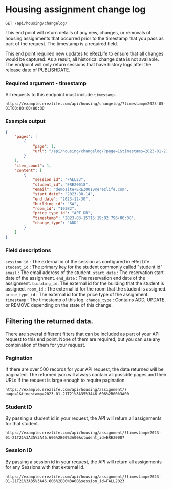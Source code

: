# Housing assignment change log

`GET /api/housing/changelog/`

This end point will return details of any new, changes, or removals of housing
assignments that occurred prior to the timestamp that you pass as part of the
request. The timestamp is a required field. 

This end point required new updates to eRezLife to ensure that all changes
would be captured. As a result, all historical change data is not available.
The endpoint will only return sessions that have history logs after the release
date of PUBLISHDATE.

### Required argument - timestamp

All requests to this endpoint must include `timestamp`.

`https://example.erezlife.com/api/housing/changelog/?timestamp=2023-05-01T00:00:00+00:00`

### Example output

```json
{
    "pages": [
        {
            "page": 1,
            "url": "/api/housing/changelog/?page=1&timestamp=2023-01-21T21%3A35%3A46.606%2B00%3A00"
        }
    ],
    "item_count": 1,
    "content": [
        {
            "session_id": "FALL23",
            "student_id": "EREZ0018",
            "email": "demosite+EREZ0018@erezlife.com",
            "start_date": "2023-08-14",
            "end_date": "2023-12-30",
            "building_id": "SA",
            "room_id": "103B2",
            "price_type_id": "APT_DB",
            "timestamp": "2023-03-15T15:19:02.796+00:00",
            "change_type": "ADD"
        }
    ]
}
```

### Field descriptions

`session_id` : The external id of the session as configured in eRezLife.
`student_id` : The primary key for the student commonly called "student id"
`email` :  The email address of the student.
`start_date` : The reservation start date of the assignment.
`end_date` :  The reservation end date of the assignment.
`building_id`: The external id for the building that the student is assigned.
`room_id` : The external id for the room that the student is assigned.
`price_type_id` : The external id for the price type of the assignment.
`timestamp` : The timestamp of this log.
`change_type` : Contains ADD, UPDATE, or REMOVE depending on the state of this change.

## Filtering the returned data.

There are several different filters that can be included as part of your API
request to this end point. None of them are required, but you can use any
combination of them for your request. 

### Pagination

If there are over 500 records for your API request, the data returned will be
paginated. The returned json will always contain all possible pages and their
URLs if the request is large enough to require pagination. 

`https://example.erezlife.com/api/housing/assignment/?page=1&timestamp=2023-01-21T21%3A35%3A46.606%2B00%3A00`

### Student ID

By passing a student id in your request, the API will return all assignments
for that student.

`https://example.erezlife.com/api/housing/assignment/?timestamp=2023-01-21T21%3A35%3A46.606%2B00%3A00&student_id=EREZ0007`

### Session ID

By passing a session id in your request, the API will return all assignments
for any Sessions with that external id.

`https://example.erezlife.com/api/housing/assignment/?timestamp=2023-01-21T21%3A35%3A46.606%2B00%3A00&session_id=FALL2023`
